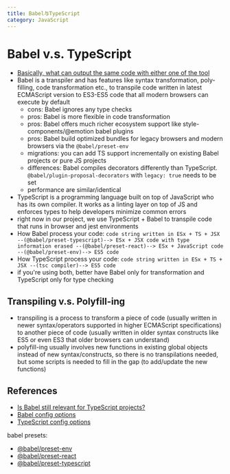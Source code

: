 ```yaml
---
title: Babel与TypeScript
category: JavaScript
---
```


# Babel v.s. TypeScript

* [Basically, what can output the same code with either one of the tool](https://blog.logrocket.com/babel-vs-typescript)
* Babel is a transpiler and has features like syntax transformation, poly-filling, code transformation etc., to transpile code written in latest ECMAScript version to ES3-ES5 code that all modern browsers can execute by default
  * cons: Babel ignores any type checks 
  * pros: Babel is more flexible in code transformation
  * pros: Babel offers much richer ecosystem support like style-components/@emotion babel plugins
  * pros: Babel build optimized bundles for legacy browsers and modern browsers via the `@babel/preset-env`
  * migrations: you can add TS support incrementally on existing Babel projects or pure JS projects
  * differences: Babel compiles decorators differently than TypeScript. `@babel/plugin-proposal-decorators` with `legacy: true` needs to be set
  * performance are similar/identical
* TypeScript is a programming language built on top of JavaScript who has its own compiler. It works as a linting layer on top of JS and enforces types to help developers minimize common errors 
* right now in our project, we use TypeScript + Babel to transpile code that runs in browser and jest environments
* How Babel process your code: `code string written in ESx + TS + JSX --(@babel/preset-typescript)--> ESx + JSX code with type information erased --(@babel/preset-react)--> ESx + JavaScript code --(@babel/preset-env)--> ES5 code`
* How TypeScript process your code: `code string written in ESx + TS + JSX --(tsc compiler)--> ES5 code`
* if you're using both, better have Babel only for transformation and TypeScript only for type checking

## Transpiling v.s. Polyfill-ing 

* transpiling is a process to transform a piece of code (usually written in newer syntax/operators supported in higher ECMAScript specifications) to another piece of code (usually written in older syntax constructs like ES5 or even ES3 that older browsers can understand)
* polyfill-ing usually involves new functions in existing global objects instead of new syntax/constructs, so there is no transpilations needed, but some scripts is needed to fill in the gap (to add/update the new functions) 

## References

* [Is Babel still relevant for TypeScript projects?](https://dev.to/mbeaudru/is-babel-still-relevant-for-typescript-projects-36a7)
* [Babel config options](https://babeljs.io/docs/en/options)
* [TypeScript config options](https://typescriptlang.org/tsconfig)

babel presets:

* [@babel/preset-env](https://babeljs.io/docs/en/babel-preset-env)
* [@babel/preset-react](https://babeljs.io/docs/en/babel-preset-react)
* [@babel/preset-typescript](https://babeljs.io/docs/en/babel-preset-typescript)
